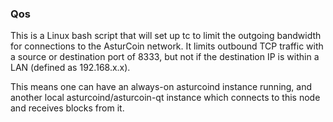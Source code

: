 ### Qos ###

This is a Linux bash script that will set up tc to limit the outgoing bandwidth for connections to the AsturCoin network. It limits outbound TCP traffic with a source or destination port of 8333, but not if the destination IP is within a LAN (defined as 192.168.x.x).

This means one can have an always-on asturcoind instance running, and another local asturcoind/asturcoin-qt instance which connects to this node and receives blocks from it.
